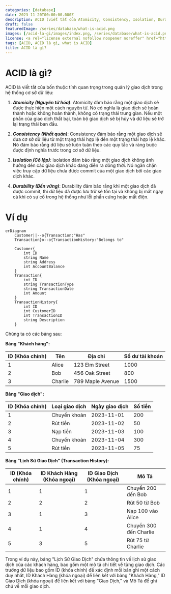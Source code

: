 ```yaml
---
categories: [database]
date: 2023-11-20T00:00:00.000Z
description: ACID (viết tắt của Atomicity, Consistency, Isolation, Durability) là một khái niệm cơ sở dữ liệu mà các chuyên gia thường tìm kiếm khi đánh giá các cơ sở dữ liệu và kiến trúc ứng dụng. Đối với một cơ sở dữ liệu đáng tin cậy tất cả bốn thuộc tính cần đạt được.
draft: false
featuredImage: /series/database/what-is-acid.png
images: [/acid-la-gi/images/index.png, /series/database/what-is-acid.png]
license: <a rel="license external nofollow noopener noreffer" href="https://creativecommons.org/licenses/by-nc/4.0/" target="_blank">CC BY-NC 4.0</a>
tags: [ACID, ACID là gì, what is ACID]
title: ACID là gì?
---
```


# ACID là gì?

ACID là viết tắt của bốn thuộc tính quan trọng trong quản lý giao dịch trong hệ thống cơ sở dữ liệu:

1.  **_Atomicity (Nguyên tử hóa)_**: Atomicity đảm bảo rằng một giao dịch sẽ được thực hiện một cách nguyên tử. Nó có nghĩa là giao dịch sẽ hoàn thành hoặc không hoàn thành, không có trạng thái trung gian. Nếu một phần của giao dịch thất bại, toàn bộ giao dịch sẽ bị hủy và dữ liệu sẽ trở lại trạng thái ban đầu.

2.  **_Consistency (Nhất quán)_**: Consistency đảm bảo rằng một giao dịch sẽ đưa cơ sở dữ liệu từ một trạng thái hợp lệ đến một trạng thái hợp lệ khác. Nó đảm bảo rằng dữ liệu sẽ luôn tuân theo các quy tắc và ràng buộc được định nghĩa trước trong cơ sở dữ liệu.

3.  **_Isolation (Cô lập)_**: Isolation đảm bảo rằng một giao dịch không ảnh hưởng đến các giao dịch khác đang diễn ra đồng thời. Nó ngăn chặn việc truy cập dữ liệu chưa được commit của một giao dịch bởi các giao dịch khác.

4.  **_Durability (Bền vững)_**: Durability đảm bảo rằng khi một giao dịch đã được commit, thì dữ liệu đã được lưu trữ sẽ tồn tại và không bị mất ngay cả khi có sự cố trong hệ thống như lỗi phần cứng hoặc mất điện.

# Ví dụ

```mermaid
erDiagram
    Customer||--o{Transaction:"Has"
    Transaction}o--o{TransactionHistory:"Belongs to"

    Customer{
        int ID
        string Name
        string Address
        int AccountBalance
    }
    Transaction{
        int ID
        string TransactionType
        string TransactionDate
        int Amount
    }
    TransactionHistory{
        int ID
        int CustomerID
        int TransactionID
        string Description
    }
```

Chúng ta có các bảng sau:

**Bảng "Khách hàng":**

| ID (Khóa chính) | Tên     | Địa chỉ          | Số dư tài khoản |
| --------------- | ------- | ---------------- | --------------- |
| 1               | Alice   | 123 Elm Street   | 1000            |
| 2               | Bob     | 456 Oak Street   | 800             |
| 3               | Charlie | 789 Maple Avenue | 1500            |

**Bảng "Giao dịch":**

| ID (Khóa chính) | Loại giao dịch | Ngày giao dịch | Số tiền |
| --------------- | -------------- | -------------- | ------- |
| 1               | Chuyển khoản   | 2023-11-01     | 200     |
| 2               | Rút tiền       | 2023-11-02     | 50      |
| 3               | Nạp tiền       | 2023-11-03     | 100     |
| 4               | Chuyển khoản   | 2023-11-04     | 300     |
| 5               | Rút tiền       | 2023-11-05     | 75      |

**Bảng "Lịch Sử Giao Dịch" (Transaction History):**

| ID (Khóa chính) | ID Khách Hàng (Khóa ngoại) | ID Giao Dịch (Khóa ngoại) | Mô Tả                  |
| --------------- | -------------------------- | ------------------------- | ---------------------- |
| 1               | 1                          | 1                         | Chuyển 200 đến Bob     |
| 2               | 2                          | 2                         | Rút 50 từ Bob          |
| 3               | 1                          | 3                         | Nạp 100 vào Alice      |
| 4               | 1                          | 4                         | Chuyển 300 đến Charlie |
| 5               | 3                          | 5                         | Rút 75 từ Charlie      |

Trong ví dụ này, bảng "Lịch Sử Giao Dịch" chứa thông tin về lịch sử giao dịch của các khách hàng, bao gồm một mô tả chi tiết về từng giao dịch. Các trường dữ liệu bao gồm ID (khóa chính) để xác định mỗi bản ghi một cách duy nhất, ID Khách Hàng (khóa ngoại) để liên kết với bảng "Khách Hàng," ID Giao Dịch (khóa ngoại) để liên kết với bảng "Giao Dịch," và Mô Tả để ghi chú về mỗi giao dịch.
